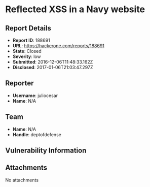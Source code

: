 # Reflected XSS in a Navy website

## Report Details
- **Report ID**: 188691
- **URL**: https://hackerone.com/reports/188691
- **State**: Closed
- **Severity**: low
- **Submitted**: 2016-12-06T11:48:33.162Z
- **Disclosed**: 2017-01-06T21:03:47.297Z

## Reporter
- **Username**: juliocesar
- **Name**: N/A

## Team
- **Name**: N/A
- **Handle**: deptofdefense

## Vulnerability Information


## Attachments
No attachments
